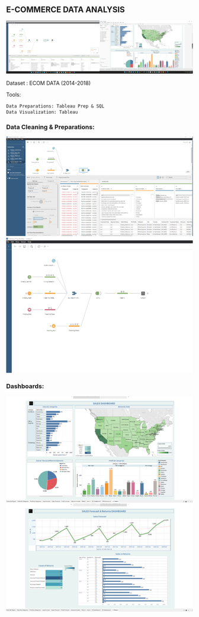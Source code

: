 ## E-COMMERCE DATA ANALYSIS
![alt text](https://github.com/pritom02bh/E-commerce_data_analysis/blob/main/resources/Screenshot%20(7).png)
                        
Dataset : ECOM DATA (2014-2018)

Tools: 

    Data Preparations: Tableau Prep & SQL
    Data Visualization: Tableau 
    
    
### Data Cleaning & Preparations:

![alt text](https://github.com/pritom02bh/E-commerce_data_analysis/blob/main/resources/1.png)
![alt text](https://github.com/pritom02bh/E-commerce_data_analysis/blob/main/resources/2.png)



### Dashboards:

![alt text](https://github.com/pritom02bh/E-commerce_data_analysis/blob/main/resources/p1.png)
![alt text](https://github.com/pritom02bh/E-commerce_data_analysis/blob/main/resources/p2.png)
